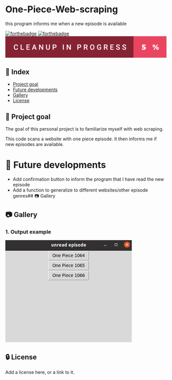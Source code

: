 # One-Piece-Web-scraping
this program informs me when a new episode is available



[![forthebadge](https://forthebadge.com/images/badges/made-with-python.svg)](http://forthebadge.com)  [![forthebadge](http://forthebadge.com/images/badges/built-with-love.svg)](http://forthebadge.com)  [![forthebadge](https://github.com/racettour/Belote-contree-game/blob/main/readme_img/cleanup-in-progress-5-%25.svg)](http://forthebadge.com)

## :ledger: Index

- [Project goal](#beginner-project-goal)
- [Future developments](#wrench-future-developments)
- [Gallery](#camera-gallery)
- [License](#lock-license)

## :beginner: Project goal
The goal of this personal project is to familiarize myself with web scraping.

This code scans a website with  one piece episode. 
It then informs me if new episodes are available.

# :wrench: Future developments
  - Add confirmation button to inform the program that I have read the new episode
  - Add a function to generalize to different websites/other episode genres##  :camera: Gallery


##  :camera: Gallery
### 1. Output example
![picture1](readme_Image/unreadEp.png)

##  :lock: License
Add a license here, or a link to it.
